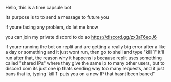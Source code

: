 Hello, this is a time capsule bot

Its purpose is to to send a message to future you

if youre facing any problem, do let me know

you can join my private discord to do so
https://discord.gg/zx3aT6eqJ6


if youre running the bot on replit and are getting a really big error after a like a day or something and it just wont run, then go to shell and type "kill 1"
it'll run after that, the reason why it happens is because replit uses something called "shared IPs" where they give the same ip to many other users, but to discord.com its just one ip thats sending way too many requests, and it just bans that ip, typing 'kill 1' puts you on a new IP that hasnt been baned"
